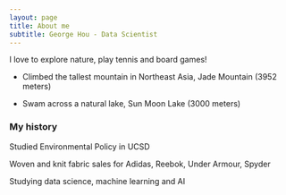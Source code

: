```yaml
---
layout: page
title: About me
subtitle: George Hou - Data Scientist
---
```


I love to explore nature, play tennis and board games!

- Climbed the tallest mountain in Northeast Asia, Jade Mountain (3952 meters)

- Swam across a natural lake, Sun Moon Lake (3000 meters)


### My history

Studied Environmental Policy in UCSD

Woven and knit fabric sales for Adidas, Reebok, Under Armour, Spyder

Studying data science, machine learning and AI
